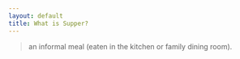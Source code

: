 ```yaml
---
layout: default
title: What is Supper?
---
```



>an informal meal (eaten in the kitchen or family dining room).

